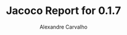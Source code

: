 ---
title: Jacoco Report for 0.1.7
author: Alexandre Carvalho
menu_title: 0.1.7
category: jacoco_reports
layout: iframe
iframe_url: /docs/0.1.7/site/jacoco/index.html
order: 3
---